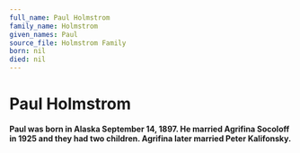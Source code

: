 ```yaml
---
full_name: Paul Holmstrom
family_name: Holmstrom
given_names: Paul
source_file: Holmstrom Family
born: nil
died: nil
---
```

# Paul Holmstrom

**Paul was born in Alaska September 14, 1897. He married Agrifina
Socoloff in 1925 and they had two children. Agrifina later married Peter
Kalifonsky.**

